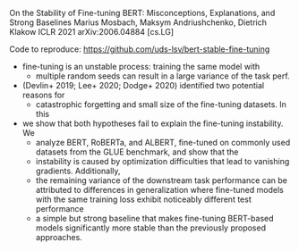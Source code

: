 On the Stability of Fine-tuning BERT:
  Misconceptions, Explanations, and Strong Baselines
Marius Mosbach, Maksym Andriushchenko, Dietrich Klakow
ICLR 2021 arXiv:2006.04884 [cs.LG]

Code to reproduce: https://github.com/uds-lsv/bert-stable-fine-tuning

* fine-tuning is an unstable process: training the same model with
  * multiple random seeds can result in a large variance of the task perf.
* (Devlin+ 2019; Lee+ 2020; Dodge+ 2020) identified two potential reasons for
  * catastrophic forgetting and small size of the fine-tuning datasets. In this
* we show that both hypotheses fail to explain the fine-tuning instability. We
  * analyze BERT, RoBERTa, and ALBERT, fine-tuned
    on commonly used datasets from the GLUE benchmark, and show that the
  * instability is caused by
    optimization difficulties that lead to vanishing gradients.  Additionally,
  * the remaining variance of the downstream task performance can be attributed
    to differences in generalization where
    fine-tuned models with the same training loss exhibit noticeably different
    test performance
  * a simple but strong baseline that makes fine-tuning BERT-based models
    significantly more stable than the previously proposed approaches. 
